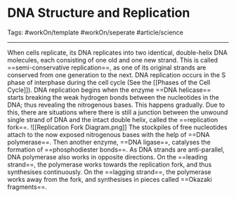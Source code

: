 # DNA Structure and Replication
Tags: #workOn/template #workOn/seperate #article/science 

---
When cells replicate, its DNA replicates into two identical, double-helix DNA molecules, each consisting of one old and one new strand. This is called ==semi-conservative replication==, as one of its original strands are conserved from one generation to the next. DNA replication occurs in the S phase of interphase during the cell cycle (See the [[Phases of the Cell Cycle]]).
DNA replication begins when the enzyme ==DNA helicase== starts breaking the weak hydrogen bonds between the nucleotides in the DNA; thus revealing the nitrogenous bases. This happens gradually. Due to this, there are situations where there is still a junction between the unwound single strand of DNA and the intact double helix, called the ==replication fork==.
![[Replication Fork Diagram.png]]
The stockpiles of free nucleotides attach to the now exposed nitrogenous bases with the help of ==DNA polymerase==. Then another enzyme, ==DNA ligase==, catalyses the formation of ==phosphodiester bonds==. 
As DNA strands are anti-parallel, DNA polymerase also works in opposite directions. On the ==leading strand==, the polymerase works towards the replication fork, and thus synthesises continuously. On the ==lagging strand==, the polymerase works away from the fork, and synthesises in pieces called ==Okazaki fragments==.